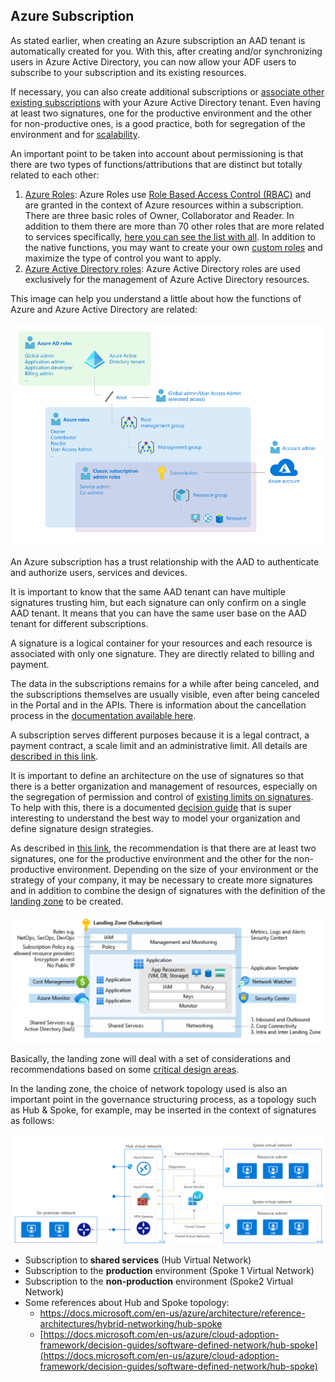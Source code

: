## Azure Subscription

As stated earlier, when creating an Azure subscription an AAD tenant is automatically created for you. With this, after creating and/or synchronizing users in Azure Active Directory, you can now allow your ADF users to subscribe to your subscription and its existing resources.

If necessary, you can also create additional subscriptions or [associate other existing subscriptions](https://docs.microsoft.com/en-us/azure/active-directory/fundamentals/active-directory-how-subscriptions-associated-directory) with your Azure Active Directory tenant. Even having at least two signatures, one for the productive environment and the other for non-productive ones, is a good practice, both for segregation of the environment and for [scalability](https://docs.microsoft.com/en-us/azure/cloud-adoption-framework/ready/azure-best-practices/scale-subscriptions).

An important point to be taken into account about permissioning is that there are two types of functions/attributions that are distinct but totally related to each other:

1. [Azure Roles](https://docs.microsoft.com/en-us/azure/role-based-access-control/rbac-and-directory-admin-roles#azure-roles): Azure Roles use [Role Based Access Control (RBAC)](https://docs.microsoft.com/en-us/azure/role-based-access-control/overview) and are granted in the context of Azure resources within a subscription. There are three basic roles of Owner, Collaborator and Reader. In addition to them there are more than 70 other roles that are more related to services specifically, [here you can see the list with all](https://docs.microsoft.com/en-us/azure/role-based-access-control/built-in-roles). In addition to the native functions, you may want to create your own [custom roles](https://docs.microsoft.com/en-us/azure/role-based-access-control/custom-roles) and maximize the type of control you want to apply.
2. [Azure Active Directory roles](https://docs.microsoft.com/en-us/azure/role-based-access-control/rbac-and-directory-admin-roles#azure-ad-roles): Azure Active Directory roles are used exclusively for the management of Azure Active Directory resources.

This image can help you understand a little about how the functions of Azure and Azure Active Directory are related:

![ad-rbac-roles](../images/ad-rbac-roles.png)

An Azure subscription has a trust relationship with the AAD to authenticate and authorize users, services and devices.

It is important to know that the same AAD tenant can have multiple signatures trusting him, but each signature can only confirm on a single AAD tenant. It means that you can have the same user base on the AAD tenant for different subscriptions.

A signature is a logical container for your resources and each resource is associated with only one signature. They are directly related to billing and payment.

The data in the subscriptions remains for a while after being canceled, and the subscriptions themselves are usually visible, even after being canceled in the Portal and in the APIs. There is information about the cancellation process in the [documentation available here](https://docs.microsoft.com/en-us/azure/cost-management-billing/manage/cancel-azure-subscription).

A subscription serves different purposes because it is a legal contract, a payment contract, a scale limit and an administrative limit. All details are [described in this link](https://docs.microsoft.com/en-us/azure/cloud-adoption-framework/ready/considerations/fundamental-concepts#azure-subscription-purposes).

It is important to define an architecture on the use of signatures so that there is a better organization and management of resources, especially on the segregation of permission and control of [existing limits on signatures](https://docs.microsoft.com/en-us/azure/azure-resource-manager/management/azure-subscription-service-limits). To help with this, there is a documented [decision guide](https://docs.microsoft.com/en-us/azure/cloud-adoption-framework/decision-guides/subscriptions/) that is super interesting to understand the best way to model your organization and define signature design strategies.

As described in [this link](https://docs.microsoft.com/en-us/azure/cloud-adoption-framework/ready/azure-best-practices/initial-subscriptions), the recommendation is that there are at least two signatures, one for the productive environment and the other for the non-productive environment. Depending on the size of your environment or the strategy of your company, it may be necessary to create more signatures and in addition to combine the design of signatures with the definition of the [landing zone](https://docs.microsoft.com/en-us/azure/cloud-adoption-framework/ready/landing-zone/) to be created.

![landing-zone](../images/landing-zone.png)

Basically, the landing zone will deal with a set of considerations and recommendations based on some [critical design areas](https://docs.microsoft.com/en-us/azure/cloud-adoption-framework/ready/enterprise-scale/design-guidelines#critical-design-areas).

In the landing zone, the choice of network topology used is also an important point in the governance structuring process, as a topology such as Hub & Spoke, for example, may be inserted in the context of signatures as follows:

![hub-spoke](../images/hub-spoke.png)

* Subscription to **shared services** (Hub Virtual Network)
* Subscription to the **production** environment (Spoke 1 Virtual Network)
* Subscription to the **non-production** environment (Spoke2 Virtual Network)
* Some references about Hub and Spoke topology:
  - [https://docs.microsoft.com/en-us/azure/architecture/reference-architectures/hybrid-networking/hub-spoke ](https://docs.microsoft.com/en-us/azure/architecture/reference-architectures/hybrid-networking/hub-spoke )
  - [https://docs.microsoft.com/en-us/azure/cloud-adoption-framework/decision-guides/software-defined-network/hub-spoke](https://docs.microsoft.com/en-us/azure/cloud-adoption-framework/decision-guides/software-defined-network/hub-spoke)
